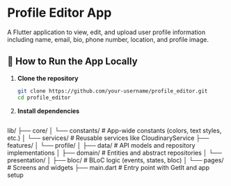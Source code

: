 # Profile Editor App

A Flutter application to view, edit, and upload user profile information including name, email, bio, phone number, location, and profile image.

## 🚀 How to Run the App Locally

1. **Clone the repository**  
   ```bash
   git clone https://github.com/your-username/profile_editor.git
   cd profile_editor

2. **Install dependencies**  

```flutter pub get
```

lib/
├── core/
│   └── constants/           # App-wide constants (colors, text styles, etc.)
│   └── services/            # Reusable services like CloudinaryService
├── features/
│   └── profile/
│       ├── data/            # API models and repository implementations
│       ├── domain/          # Entities and abstract repositories
│       └── presentation/
│           ├── bloc/        # BLoC logic (events, states, bloc)
│           └── pages/       # Screens and widgets
├── main.dart                # Entry point with GetIt and app setup
